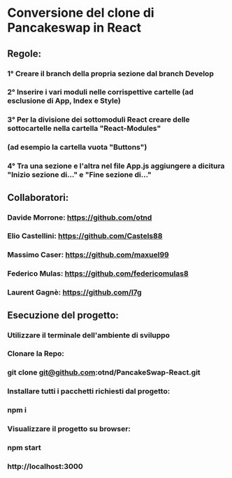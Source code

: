 # Conversione del clone di Pancakeswap in React

## Regole:

### 1° Creare il branch della propria sezione dal branch Develop

### 2° Inserire i vari moduli nelle corrispettive cartelle (ad esclusione di App, Index e Style)

### 3° Per la divisione dei sottomoduli React creare delle sottocartelle nella cartella "React-Modules" 
### (ad esempio la cartella vuota "Buttons")

### 4° Tra una sezione e l'altra nel file App.js aggiungere a dicitura "Inizio sezione di..." e "Fine sezione di..."

## Collaboratori:

### Davide Morrone: https://github.com/otnd
### Elio Castellini: https://github.com/Castels88
### Massimo Caser: https://github.com/maxuel99
### Federico Mulas: https://github.com/federicomulas8
### Laurent Gagnè: https://github.com/l7g


## Esecuzione del progetto:

### Utilizzare il terminale dell'ambiente di sviluppo

### Clonare la Repo:
### git clone git@github.com:otnd/PancakeSwap-React.git

### Installare tutti i pacchetti richiesti dal progetto:
### npm i

### Visualizzare il progetto su browser:
### npm start
### http://localhost:3000
